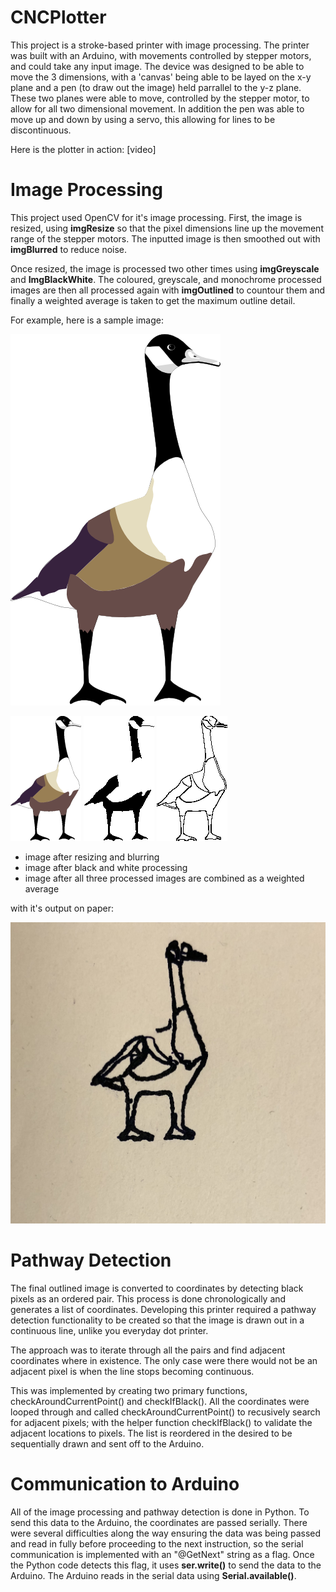 # CNCPlotter
This project is a stroke-based printer with image processing. The printer was built with an Arduino, with movements controlled by stepper motors, and could take any input image. The device was designed to be able to move the 3 dimensions, with a 'canvas' being able to be layed on the x-y plane and a pen (to draw out the image) held parrallel to the y-z plane. These two planes were able to move, controlled by the stepper motor, to allow for all two dimensional movement. In addition the pen was able to move up and down by using a servo, this allowing for lines to be discontinuous. 

Here is the plotter in action:
[video]


# Image Processing 
This project used OpenCV for it's image processing. First, the image is resized, using **imgResize** so that the pixel dimensions line up the movement range of the stepper motors. The inputted image is then smoothed out with **imgBlurred** to reduce noise.

Once resized, the image is processed two other times using **imgGreyscale** and **ImgBlackWhite**. The coloured, greyscale, and monochrome processed images are then all processed again with **imgOutlined** to countour them and finally a weighted average is taken to get the maximum outline detail.

For example, here is a sample image:

![alt text](https://raw.githubusercontent.com/thgao/CNCPlotter/master/src/Image%20Processing%20Output%20Images/goose.png)<br>

![alt text](https://raw.githubusercontent.com/thgao/CNCPlotter/master/src/Image%20Processing%20Output%20Images/img_resize.png)
![alt text](https://raw.githubusercontent.com/thgao/CNCPlotter/master/src/Image%20Processing%20Output%20Images/img_bw.png)
![alt text](https://raw.githubusercontent.com/thgao/CNCPlotter/master/src/Image%20Processing%20Output%20Images/img_outline.png)
- image after resizing and blurring
- image after black and white processing
- image after all three processed images are combined as a weighted average

with it's output on paper:

![alt text](https://raw.githubusercontent.com/thgao/CNCPlotter/master/src/Image%20Processing%20Output%20Images/CNC%20Goose%20Drawing.jpg)



# Pathway Detection
The final outlined image is converted to coordinates by detecting black pixels as an ordered pair. This process is done chronologically and generates a list of coordinates. Developing this printer required a pathway detection functionality to be created so that the image is drawn out in a continuous line, unlike you everyday dot printer.

The approach was to iterate through all the pairs and find adjacent coordinates where in existence. The only case were there would not be an adjacent pixel is when the line stops becoming continuous. 

This was implemented by creating two primary functions, checkAroundCurrentPoint() and checkIfBlack(). All the coordinates were looped through and called checkAroundCurrentPoint() to recusively search for adjacent pixels; with the helper function checkIfBlack() to validate the adjacent locations to pixels. The list is reordered in the desired to be sequentially drawn and sent off to the Arduino.

# Communication to Arduino
All of the image processing and pathway detection is done in Python. To send this data to the Arduino, the coordinates are passed serially. There were several difficulties along the way ensuring the data was being passed and read in fully before proceeding to the next instruction, so the serial communication is implemented with an "@GetNext" string as a flag. Once the Python code detects this flag, it uses **ser.write()** to send the data to the Arduino. The Arduino reads in the serial data using **Serial.available()**.

